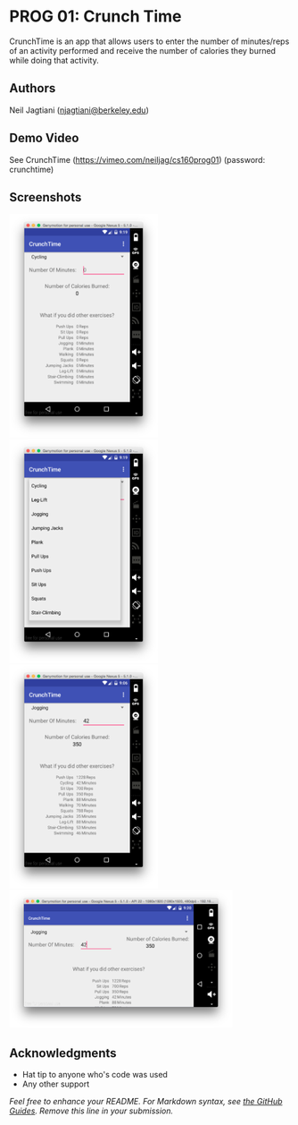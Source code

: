 # PROG 01: Crunch Time

CrunchTime is an app that allows users to enter the number of minutes/reps of an activity performed and receive the number of calories they burned while doing that activity.

## Authors

Neil Jagtiani ([njagtiani@berkeley.edu](mailto:your_email@berkeley.edu))

## Demo Video

See CrunchTime (https://vimeo.com/neiljag/cs160prog01) (password: crunchtime)

## Screenshots

<img src="screenshots/CrunchTime_Launch.png" height="400" alt="Screenshot1"/>
<img src="screenshots/CrunchTime_Spinner.png" height="400" alt="Screenshot2"/>
<img src="screenshots/CrunchTime_42Jogging.png" height="400" alt="Screenshot3"/>
<img src="screenshots/CrunchTime_42Jogging_Landscape.png" width="400" alt="Screenshot4"/>

## Acknowledgments

* Hat tip to anyone who's code was used
* Any other support

*Feel free to enhance your README. For Markdown syntax, see [the GitHub Guides](https://guides.github.com/features/mastering-markdown/). Remove this line in your submission.*
